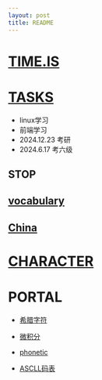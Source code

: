 ```yaml
---
layout: post
title: README
---
```

# [TIME.IS](https://beijing-time.org/)

# [TASKS](./tasks.md)

- linux学习
- 前端学习
- 2024.12.23 考研
- 2024.6.17 考六级

## STOP

## [vocabulary](./accumulation/English/vocabulary)

## [China](./accumulation/China)

# [CHARACTER](./summary/character)

# PORTAL

- [希腊字符](./accumulation/knowledge/computer/希腊字符的书写方式.md)
- [微积分](./courses/math/calculus)

- [phonetic](./courses/pronunciation/README.md)

- [ASCLL码表](./accumulation/knowledge/ASCLL码表.md)

